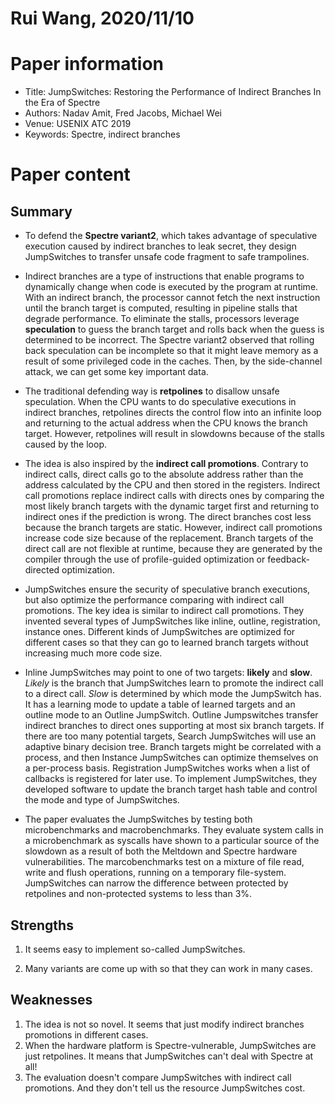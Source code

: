 # Rui Wang, 2020/11/10

# Paper information
- Title: JumpSwitches: Restoring the Performance of Indirect Branches In the Era of Spectre
- Authors: Nadav Amit, Fred Jacobs, Michael Wei
- Venue: USENIX ATC 2019
- Keywords: Spectre, indirect branches

# Paper content

## Summary
* To defend the **Spectre variant2**, which takes advantage of speculative execution caused by indirect branches to leak secret, they design JumpSwitches to transfer unsafe code fragment to safe trampolines.

* Indirect branches are a type of instructions that enable programs to dynamically change when code is executed by the program at runtime. With an indirect branch, the processor cannot fetch the next instruction until the branch target is computed, resulting in pipeline stalls that degrade performance. To eliminate the stalls, processors leverage **speculation** to guess the branch target and rolls back when the guess is determined to be incorrect. The Spectre variant2 observed that rolling back speculation can be incomplete so that it might leave memory as a result of some privileged code in the caches. Then, by the side-channel attack, we can get some key important data.

* The traditional defending way is **retpolines** to disallow unsafe speculation. When the CPU wants to do speculative executions in indirect branches, retpolines directs the control flow into an infinite loop and returning to the actual address when the CPU knows the branch target. However, retpolines will result in slowdowns because of the stalls caused by the loop.

*  The idea is also inspired by the **indirect call promotions**. Contrary to indirect calls, direct calls go to the absolute address rather than the address calculated by the CPU and then stored in the registers. Indirect call promotions replace indirect calls with directs ones by comparing the most likely branch targets with the dynamic target first and returning to indirect ones if the prediction is wrong. The direct branches cost less because the branch targets are static. However, indirect call promotions increase code size because of the replacement. Branch targets of the direct call are not flexible at runtime, because they are generated by the compiler through the use of profile-guided optimization or feedback-directed optimization.

* JumpSwitches ensure the security of speculative branch executions, but also optimize the performance comparing with indirect call promotions. The key idea is similar to indirect call promotions. They invented several types of JumpSwitches like inline, outline, registration, instance ones. Different kinds of JumpSwitches are optimized for different cases so that they can go to learned branch targets without increasing much more code size.

* Inline JumpSwitches may point to one of two targets: **likely** and **slow**. *Likely* is the branch that JumpSwitches learn to promote the indirect call to a direct call. *Slow* is determined by which mode the JumpSwitch has.  It has a learning mode to update a table of learned targets and an outline mode to an Outline JumpSwitch.  Outline Jumpswitches transfer indirect branches to direct ones supporting at most six branch targets. If there are too many potential targets, Search JumpSwitches will use an adaptive binary decision tree. Branch targets might be correlated with a process, and then Instance JumpSwitches can optimize themselves on a per-process basis. Registration JumpSwitches works when a list of callbacks is registered for later use. To implement JumpSwitches, they developed software to update the branch target hash table and control the mode and type of JumpSwitches.

* The paper evaluates the JumpSwitches by testing both microbenchmarks and macrobenchmarks. They evaluate system calls in a microbenchmark as syscalls have shown to
a particular source of the slowdown as a result of both the Meltdown and Spectre hardware vulnerabilities. The marcobenchmarks test on a mixture of file read, write and
flush operations, running on a temporary file-system. JumpSwitches can narrow the difference between protected by retpolines and non-protected systems to less than 3%.

## Strengths
1. It seems easy to implement so-called JumpSwitches.

1. Many variants are come up with so that they can work in many cases.

## Weaknesses
1. The idea is not so novel. It seems that just modify indirect branches promotions in different cases.
1. When the hardware platform is Spectre-vulnerable, JumpSwitches are just retpolines. It means that JumpSwitches can't deal with Spectre at all!
1. The evaluation doesn't compare JumpSwitches with indirect call promotions. And they don't tell us the resource JumpSwitches cost.
